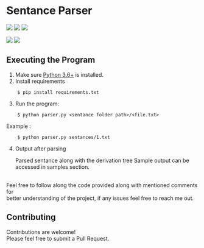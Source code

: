 # Sentance Parser

![](https://img.shields.io/badge/Excitement-High-red)
![](https://img.shields.io/badge/Maintained-Yes-blue)
![](https://img.shields.io/badge/Pull_Requests-Accepting-yellow)

![](https://img.shields.io/github/issues/krvaibhaw/blockchain)
![](https://img.shields.io/badge/Python-blue)


## Executing the Program

1. Make sure [Python 3.6+](https://www.python.org/downloads/) is installed.
2. Install requirements  
```
    $ pip install requirements.txt
``` 
3. Run the program:

```
    $ python parser.py <sentance folder path>/<file.txt>
```
Example :

```
    $ python parser.py sentances/1.txt
```
4. Output after parsing

	Parsed sentance along with the derivation tree
	Sample output can be accessed in samples section.

<br>
Feel free to follow along the code provided along with mentioned comments for 
<br>better understanding of the project, if any issues feel free to reach me out.
<br>

## Contributing

Contributions are welcome!
<br>Please feel free to submit a Pull Request.